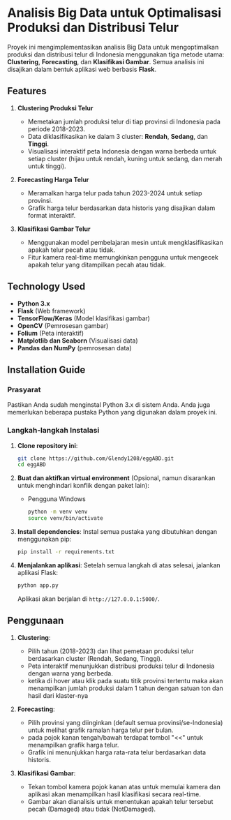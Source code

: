 # Analisis Big Data untuk Optimalisasi Produksi dan Distribusi Telur

Proyek ini mengimplementasikan analisis Big Data untuk mengoptimalkan produksi dan distribusi telur di Indonesia menggunakan tiga metode utama: **Clustering**, **Forecasting**, dan **Klasifikasi Gambar**. Semua analisis ini disajikan dalam bentuk aplikasi web berbasis **Flask**.

## Features

1. **Clustering Produksi Telur**  
   - Memetakan jumlah produksi telur di tiap provinsi di Indonesia pada periode 2018-2023.
   - Data diklasifikasikan ke dalam 3 cluster: **Rendah**, **Sedang**, dan **Tinggi**.  
   - Visualisasi interaktif peta Indonesia dengan warna berbeda untuk setiap cluster (hijau untuk rendah, kuning untuk sedang, dan merah untuk tinggi).

2. **Forecasting Harga Telur**  
   - Meramalkan harga telur pada tahun 2023-2024 untuk setiap provinsi.
   - Grafik harga telur berdasarkan data historis yang disajikan dalam format interaktif.

3. **Klasifikasi Gambar Telur**  
   - Menggunakan model pembelajaran mesin untuk mengklasifikasikan apakah telur pecah atau tidak.
   - Fitur kamera real-time memungkinkan pengguna untuk mengecek apakah telur yang ditampilkan pecah atau tidak.

## Technology Used

- **Python 3.x**
- **Flask** (Web framework)
- **TensorFlow/Keras** (Model klasifikasi gambar)
- **OpenCV** (Pemrosesan gambar)
- **Folium** (Peta interaktif)
- **Matplotlib dan Seaborn** (Visualisasi data)
- **Pandas dan NumPy** (pemrosesan data)

## Installation Guide

### Prasyarat
Pastikan Anda sudah menginstal Python 3.x di sistem Anda. Anda juga memerlukan beberapa pustaka Python yang digunakan dalam proyek ini.

### Langkah-langkah Instalasi

1. **Clone repository ini**:
    ```bash
    git clone https://github.com/Glendy1208/eggABD.git
    cd eggABD
    ```

2. **Buat dan aktifkan virtual environment** (Opsional, namun disarankan untuk menghindari konflik dengan paket lain):
    - Pengguna Windows
        ```bash
        python -m venv venv
        source venv/bin/activate
        ```

3. **Install dependencies**:
    Instal semua pustaka yang dibutuhkan dengan menggunakan pip:
    ```bash
    pip install -r requirements.txt
    ```

4. **Menjalankan aplikasi**:
    Setelah semua langkah di atas selesai, jalankan aplikasi Flask:
    ```bash
    python app.py
    ```

    Aplikasi akan berjalan di `http://127.0.0.1:5000/`.

## Penggunaan

1. **Clustering**:
   - Pilih tahun (2018-2023) dan lihat pemetaan produksi telur berdasarkan cluster (Rendah, Sedang, Tinggi).
   - Peta interaktif menunjukkan distribusi produksi telur di Indonesia dengan warna yang berbeda.
   - ketika di hover atau klik pada suatu titik provinsi tertentu maka akan menampilkan jumlah produksi dalam 1 tahun dengan satuan ton dan hasil dari klaster-nya

2. **Forecasting**:
   - Pilih provinsi yang diinginkan (default semua provinsi/se-Indonesia) untuk melihat grafik ramalan harga telur per bulan.
   - pada pojok kanan tengah/bawah terdapat tombol "<<" untuk menampilkan grafik harga telur.
   - Grafik ini menunjukkan harga rata-rata telur berdasarkan data historis.

3. **Klasifikasi Gambar**:
   - Tekan tombol kamera pojok kanan atas untuk memulai kamera dan aplikasi akan menampilkan hasil klasifikasi secara real-time.
   - Gambar akan dianalisis untuk menentukan apakah telur tersebut pecah (Damaged) atau tidak (NotDamaged).